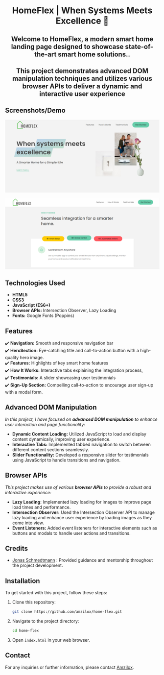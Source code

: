 <h1 align="center">HomeFlex | When Systems Meets Excellence 🌟</h1>

<h2 align="center">
Welcome to HomeFlex, a modern smart home landing page designed to showcase state-of-the-art smart home solutions..
</h2>

<h2 align="center">
This project demonstrates advanced DOM manipulation techniques and utilizes various browser APIs to deliver a dynamic and interactive user experience
</h2>

## Screenshots/Demo

![Screenshot 1](./screenshots/Screenshot%202024-08-05%20222404.png)

![Screenshot 2](./screenshots/Screenshot%202024-08-05%20222545.png)

## Technologies Used

- **HTML5**
- **CSS3**
- **JavaScript (ES6+)**
- **Browser APIs:** Intersection Observer, Lazy Loading
- **Fonts:** Google Fonts (Poppins)

## Features

✔️ **Navigation:** Smooth and responsive navigation bar\
✔️ **HeroSection:** Eye-catching title and call-to-action button with a high-quality hero image.\
✔️ **Features:** Highlights of key smart home features \
✔️ **How It Works:** Interactive tabs explaining the integration process,\
✔️ **Testimonials:** A slider showcasing user testimonials\
✔️ **Sign-Up Section:** Compelling call-to-action to encourage user sign-up with a modal form.

## Advanced DOM Manipulation

_In this project, I have focused on **advanced DOM manipulation** to enhance user interaction and page functionality:_

- **Dynamic Content Loading:** Utilized JavaScript to load and display content dynamically, improving user experience.
- **Interactive Tabs:** Implemented tabbed navigation to switch between different content sections seamlessly.
- **Slider Functionality:** Developed a responsive slider for testimonials using JavaScript to handle transitions and navigation.

## Browser APIs

_This project makes use of various **browser APIs** to provide a robust and interactive experience:_

- **Lazy Loading:** Implemented lazy loading for images to improve page load times and performance.
- **Intersection Observer:** Used the Intersection Observer API to manage lazy loading and enhance user experience by loading images as they come into view.
- **Event Listeners:** Added event listeners for interactive elements such as buttons and modals to handle user actions and transitions.

## Credits

- [Jonas Schmedtmann](https://github.com/jonasschmedtmann) : Provided guidance and mentorship throughout the project development.

## Installation

To get started with this project, follow these steps:

1. Clone this repository:

   ```sh
   git clone https://github.com/amzilox/home-flex.git
   ```

2. Navigate to the project directory:

   ```bash
   cd home-flex
   ```

3. Open `index.html` in your web browser.

## Contact

For any inquiries or further information, please contact <a href="https://wa.link/7j1ygm" target="_blank">Amzilox</a>.
